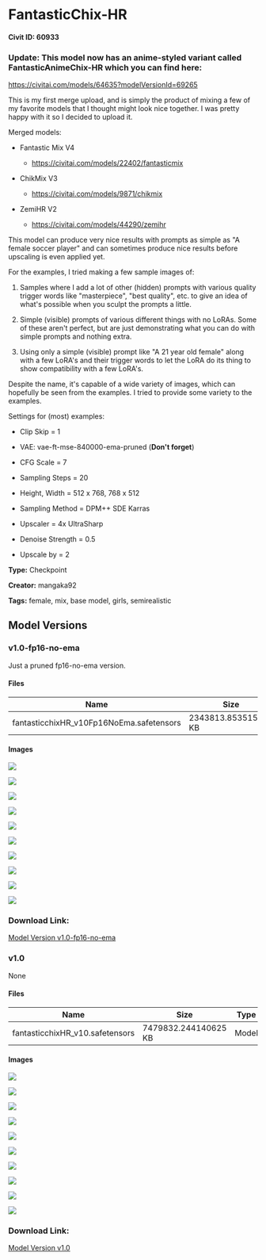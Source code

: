 # FantasticChix-HR

#### Civit ID: 60933

<h3>Update: This model now has an anime-styled variant called FantasticAnimeChix-HR which you can find here: </h3><p><a target="_blank" rel="ugc" href="https://civitai.com/models/64635?modelVersionId=69265">https://civitai.com/models/64635?modelVersionId=69265</a></p><p></p><p>This is my first merge upload, and is simply the product of mixing a few of my favorite models that I thought might look nice together. I was pretty happy with it so I decided to upload it.</p><p></p><p>Merged models:</p><ul><li><p>Fantastic Mix V4</p><ul><li><p><a target="_blank" rel="ugc" href="https://civitai.com/models/22402/fantasticmix">https://civitai.com/models/22402/fantasticmix</a></p></li></ul></li><li><p>ChikMix V3</p><ul><li><p><a target="_blank" rel="ugc" href="https://civitai.com/models/9871/chikmix">https://civitai.com/models/9871/chikmix</a></p></li></ul></li><li><p>ZemiHR V2</p><ul><li><p><a target="_blank" rel="ugc" href="https://civitai.com/models/44290/zemihr">https://civitai.com/models/44290/zemihr</a></p></li></ul></li></ul><p></p><p>This model can produce very nice results with prompts as simple as "A female soccer player" and can sometimes produce nice results before upscaling is even applied yet.</p><p></p><p>For the examples, I tried making a few sample images of:</p><ol><li><p>Samples where I add a lot of other (hidden) prompts with various quality trigger words like "masterpiece", "best quality", etc. to give an idea of what's possible when you sculpt the prompts a little.</p></li><li><p>Simple (visible) prompts of various different things with no LoRAs. Some of these aren't perfect, but are just demonstrating what you can do with simple prompts and nothing extra.</p></li><li><p>Using only a simple (visible) prompt like "A 21 year old female" along with a few LoRA's and their trigger words to let the LoRA do its thing to show compatibility with a few LoRA's.</p><p></p></li></ol><p>Despite the name, it's capable of a wide variety of images, which can hopefully be seen from the examples. I tried to provide some variety to the examples.</p><p></p><p>Settings for (most) examples:</p><ul><li><p>Clip Skip = 1</p></li><li><p>VAE: vae-ft-mse-840000-ema-pruned (<strong>Don't forget</strong>)</p></li><li><p>CFG Scale = 7</p></li><li><p>Sampling Steps = 20</p></li><li><p>Height, Width = 512 x 768, 768 x 512</p></li><li><p>Sampling Method = DPM++ SDE Karras</p></li><li><p>Upscaler = 4x UltraSharp</p></li><li><p>Denoise Strength = 0.5</p></li><li><p>Upscale by = 2</p><p></p></li></ul>

**Type:** Checkpoint

**Creator:** mangaka92

**Tags:** female, mix, base model, girls, semirealistic

## Model Versions

### v1.0-fp16-no-ema

<p>Just a pruned fp16-no-ema version.</p>

#### Files

| Name | Size | Type | Format | Download Url | AutoV1 | AutoV2 | SHA256 | CRC32 | BLAKE3 |
| --- | --- | --- | --- | --- | --- | --- | --- | --- | --- |
| fantasticchixHR_v10Fp16NoEma.safetensors | 2343813.853515625 KB | Model | SafeTensor | https://civitai.com/api/download/models/66857 | 60AD1218 | A83A4E46CA | A83A4E46CAB0731D3B631062DFC7649A1D62556DDCBD575C624265FE3FEE996D | EFB39329 | 0B10706F4EA631CB4484B8F851F09F5F685AC8BC993ACCD993569F97F6EEBB6E |

#### Images

<p><img src="https://image.civitai.com/xG1nkqKTMzGDvpLrqFT7WA/06efa61a-2cab-48ba-980a-12246bbd6518/width=450/751232.jpeg" /></p>

<p><img src="https://image.civitai.com/xG1nkqKTMzGDvpLrqFT7WA/75f3a25d-444c-4479-9dd7-085d7cdb8796/width=450/751233.jpeg" /></p>

<p><img src="https://image.civitai.com/xG1nkqKTMzGDvpLrqFT7WA/614a7179-bf68-4971-b636-b5ffcea8c154/width=450/751236.jpeg" /></p>

<p><img src="https://image.civitai.com/xG1nkqKTMzGDvpLrqFT7WA/7e55f2ce-64e7-4b11-974e-0518654fd521/width=450/751237.jpeg" /></p>

<p><img src="https://image.civitai.com/xG1nkqKTMzGDvpLrqFT7WA/e8b66e37-0351-46c4-8fef-21f5033cbdef/width=450/751239.jpeg" /></p>

<p><img src="https://image.civitai.com/xG1nkqKTMzGDvpLrqFT7WA/7e7d14bf-f472-4ed1-ba7b-9ae4e28e86fa/width=450/751240.jpeg" /></p>

<p><img src="https://image.civitai.com/xG1nkqKTMzGDvpLrqFT7WA/b071c57e-849d-4cc4-8b9d-7a08a42c4567/width=450/751242.jpeg" /></p>

<p><img src="https://image.civitai.com/xG1nkqKTMzGDvpLrqFT7WA/820ccb7f-0a86-4403-97ff-d3a098c43ad6/width=450/751243.jpeg" /></p>

<p><img src="https://image.civitai.com/xG1nkqKTMzGDvpLrqFT7WA/284abac8-9dc6-42bf-a01f-80d984a67468/width=450/751245.jpeg" /></p>

<p><img src="https://image.civitai.com/xG1nkqKTMzGDvpLrqFT7WA/be49568e-943f-4c60-a2f8-3d27cb575854/width=450/751805.jpeg" /></p>

### Download Link:

[Model Version v1.0-fp16-no-ema](https://civitai.com/api/download/models/66857)

### v1.0

None

#### Files

| Name | Size | Type | Format | Download Url | AutoV1 | AutoV2 | SHA256 | CRC32 | BLAKE3 |
| --- | --- | --- | --- | --- | --- | --- | --- | --- | --- |
| fantasticchixHR_v10.safetensors | 7479832.244140625 KB | Model | SafeTensor | https://civitai.com/api/download/models/65411 | 006C71D3 | C6BF9C4CFA | C6BF9C4CFA6C6C4C1D31A0739055175CD22140283B797A7D7414196BDC5DE43E | 0CF7F36E | 4CC46BEB47112B273FAA273A9EC99E512238A9980B0C40A466F5C234A3BBBA97 |

#### Images

<p><img src="https://image.civitai.com/xG1nkqKTMzGDvpLrqFT7WA/314a2ef9-3afd-4955-ae42-3288ffa875f9/width=450/724125.jpeg" /></p>

<p><img src="https://image.civitai.com/xG1nkqKTMzGDvpLrqFT7WA/8c4d31cd-18c3-44ff-ab83-dc5afe64946a/width=450/724127.jpeg" /></p>

<p><img src="https://image.civitai.com/xG1nkqKTMzGDvpLrqFT7WA/30ef3b95-cebd-4db6-841e-dcc435d5ebc6/width=450/724128.jpeg" /></p>

<p><img src="https://image.civitai.com/xG1nkqKTMzGDvpLrqFT7WA/d5e98639-b817-451c-84cf-3813bb3a7dec/width=450/724126.jpeg" /></p>

<p><img src="https://image.civitai.com/xG1nkqKTMzGDvpLrqFT7WA/fa14472b-2efd-4ee9-9bbe-835654755227/width=450/724129.jpeg" /></p>

<p><img src="https://image.civitai.com/xG1nkqKTMzGDvpLrqFT7WA/e5ed85d3-9abd-4caf-8d03-1107253909e4/width=450/724132.jpeg" /></p>

<p><img src="https://image.civitai.com/xG1nkqKTMzGDvpLrqFT7WA/594d9292-d219-4780-9ab1-3759342d7053/width=450/724131.jpeg" /></p>

<p><img src="https://image.civitai.com/xG1nkqKTMzGDvpLrqFT7WA/9fe07b31-b5d1-4815-b0bf-0975d8631bba/width=450/724133.jpeg" /></p>

<p><img src="https://image.civitai.com/xG1nkqKTMzGDvpLrqFT7WA/c404b8cb-2b89-445f-a866-2c628316b94f/width=450/724134.jpeg" /></p>

<p><img src="https://image.civitai.com/xG1nkqKTMzGDvpLrqFT7WA/7388f35b-d332-4188-aeb7-2fab24dad29b/width=450/724135.jpeg" /></p>

### Download Link:

[Model Version v1.0](https://civitai.com/api/download/models/65411)

